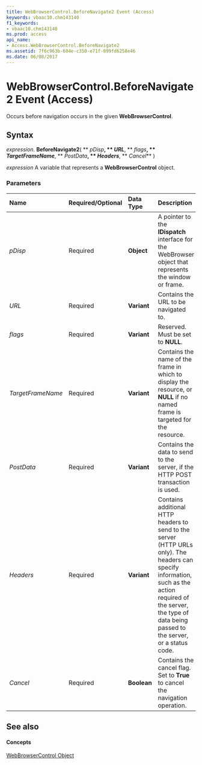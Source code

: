 ```yaml
---
title: WebBrowserControl.BeforeNavigate2 Event (Access)
keywords: vbaac10.chm143140
f1_keywords:
- vbaac10.chm143140
ms.prod: access
api_name:
- Access.WebBrowserControl.BeforeNavigate2
ms.assetid: 7f6c963b-604e-c350-e71f-899fd6258e46
ms.date: 06/08/2017
---
```



# WebBrowserControl.BeforeNavigate2 Event (Access)

Occurs before navigation occurs in the given **WebBrowserControl**.


## Syntax

 _expression_. **BeforeNavigate2**( ** _pDisp_**, ** _URL_**, ** _flags_**, ** _TargetFrameName_**, ** _PostData_**, ** _Headers_**, ** _Cancel_** )

 _expression_ A variable that represents a **WebBrowserControl** object.


### Parameters



|**Name**|**Required/Optional**|**Data Type**|**Description**|
|:-----|:-----|:-----|:-----|
| _pDisp_|Required|**Object**|A pointer to the **IDispatch** interface for the WebBrowser object that represents the window or frame.|
| _URL_|Required|**Variant**|Contains the URL to be navigated to.|
| _flags_|Required|**Variant**|Reserved. Must be set to **NULL**.|
| _TargetFrameName_|Required|**Variant**|Contains the name of the frame in which to display the resource, or **NULL** if no named frame is targeted for the resource.|
| _PostData_|Required|**Variant**|Contains the data to send to the server, if the HTTP POST transaction is used.|
| _Headers_|Required|**Variant**|Contains additional HTTP headers to send to the server (HTTP URLs only). The headers can specify information, such as the action required of the server, the type of data being passed to the server, or a status code.|
| _Cancel_|Required|**Boolean**|Contains the cancel flag. Set to **True** to cancel the navigation operation.|

## See also


#### Concepts


[WebBrowserControl Object](webbrowsercontrol-object-access.md)

